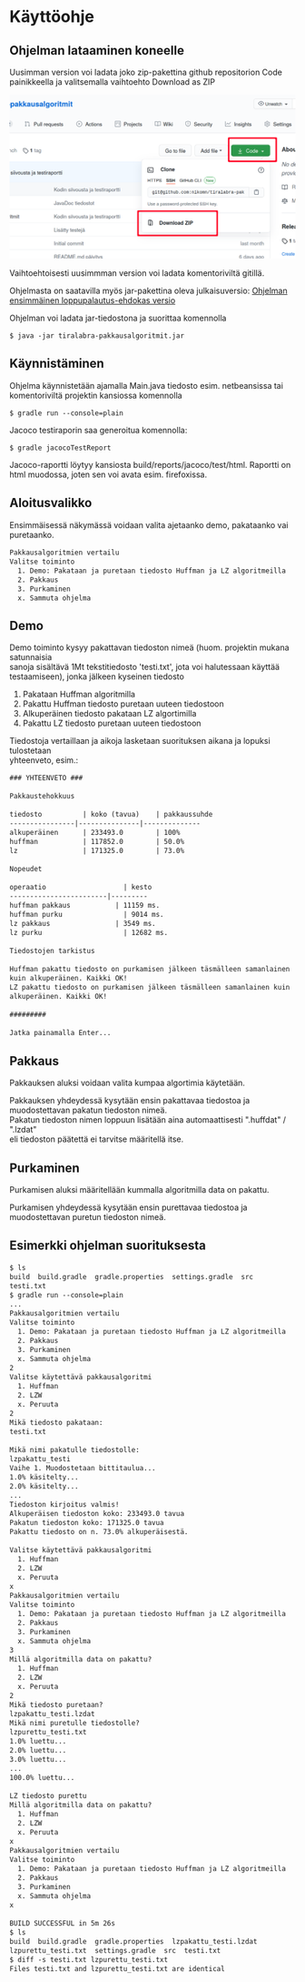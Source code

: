 # Käyttöohje

## Ohjelman lataaminen koneelle

Uusimman version voi ladata joko zip-pakettina github repositorion Code painikkeella
ja valitsemalla vaihtoehto Download as ZIP

![ZIP paketti githubista](https://github.com/nikomn/tiralabra-pakkausalgoritmit/blob/master/dokumentaatio/kuvat/ohjekuva1.png)

Vaihtoehtoisesti uusimmman version voi ladata komentoriviltä gitillä.

Ohjelmasta on saatavilla myös jar-pakettina oleva julkaisuversio:
[Ohjelman ensimmäinen loppupalautus-ehdokas versio](https://github.com/nikomn/tiralabra-pakkausalgoritmit/releases/tag/rc1)

Ohjelman voi ladata jar-tiedostona ja suorittaa komennolla

```console
$ java -jar tiralabra-pakkausalgoritmit.jar
```


## Käynnistäminen

Ohjelma käynnistetään ajamalla Main.java tiedosto esim. netbeansissa tai  
komentoriviltä projektin kansiossa komennolla

```console
$ gradle run --console=plain
```

Jacoco testiraporin saa generoitua komennolla:

```console
$ gradle jacocoTestReport
```

Jacoco-raportti löytyy kansiosta build/reports/jacoco/test/html. Raportti on  
html muodossa, joten sen voi avata esim. firefoxissa.

## Aloitusvalikko

Ensimmäisessä näkymässä voidaan valita ajetaanko demo, pakataanko vai puretaanko.  

```console
Pakkausalgoritmien vertailu
Valitse toiminto
  1. Demo: Pakataan ja puretaan tiedosto Huffman ja LZ algoritmeilla
  2. Pakkaus
  3. Purkaminen
  x. Sammuta ohjelma
```

## Demo

Demo toiminto kysyy pakattavan tiedoston nimeä (huom. projektin mukana satunnaisia  
sanoja sisältävä 1Mt tekstitiedosto 'testi.txt', jota voi halutessaan käyttää  
testaamiseen), jonka jälkeen kyseinen tiedosto  

1. Pakataan Huffman algoritmilla
2. Pakattu Huffman tiedosto puretaan uuteen tiedostoon
3. Alkuperäinen tiedosto pakataan LZ algortimilla
4. Pakattu LZ tiedosto puretaan uuteen tiedostoon

Tiedostoja vertaillaan ja aikoja lasketaan suorituksen aikana ja lopuksi tulostetaan  
yhteenveto, esim.:  

```console
### YHTEENVETO ###

Pakkaustehokkuus

tiedosto	      | koko (tavua)	| pakkaussuhde
----------------|---------------|--------------
alkuperäinen	  | 233493.0	    | 100%
huffman     	  | 117852.0	    | 50.0%
lz          	  | 171325.0	    | 73.0%

Nopeudet

operaatio		            | kesto
------------------------|---------
huffman pakkaus		      | 11159 ms.
huffman purku		        | 9014 ms.
lz pakkaus		          | 3549 ms.
lz purku		            | 12682 ms.

Tiedostojen tarkistus

Huffman pakattu tiedosto on purkamisen jälkeen täsmälleen samanlainen kuin alkuperäinen. Kaikki OK!
LZ pakattu tiedosto on purkamisen jälkeen täsmälleen samanlainen kuin alkuperäinen. Kaikki OK!

#########

Jatka painamalla Enter...
```

## Pakkaus

Pakkauksen aluksi voidaan valita kumpaa algortimia käytetään.  

Pakkauksen yhdeydessä kysytään ensin pakattavaa tiedostoa ja muodostettavan pakatun tiedoston nimeä.  
Pakatun tiedoston nimen loppuun lisätään aina automaattisesti ".huffdat" / ".lzdat"  
eli tiedoston päätettä ei tarvitse määritellä itse.  


## Purkaminen

Purkamisen aluksi määritellään kummalla algoritmilla data on pakattu.  

Purkamisen yhdeydessä kysytään ensin purettavaa tiedostoa ja muodostettavan puretun tiedoston nimeä.  

## Esimerkki ohjelman suorituksesta

```console
$ ls
build  build.gradle  gradle.properties  settings.gradle  src  testi.txt
$ gradle run --console=plain
...
Pakkausalgoritmien vertailu
Valitse toiminto
  1. Demo: Pakataan ja puretaan tiedosto Huffman ja LZ algoritmeilla
  2. Pakkaus
  3. Purkaminen
  x. Sammuta ohjelma
2
Valitse käytettävä pakkausalgoritmi
  1. Huffman
  2. LZW
  x. Peruuta
2
Mikä tiedosto pakataan:
testi.txt

Mikä nimi pakatulle tiedostolle:
lzpakattu_testi
Vaihe 1. Muodostetaan bittitaulua...
1.0% käsitelty...
2.0% käsitelty...
...
Tiedoston kirjoitus valmis!
Alkuperäisen tiedoston koko: 233493.0 tavua
Pakatun tiedoston koko: 171325.0 tavua
Pakattu tiedosto on n. 73.0% alkuperäisestä.

Valitse käytettävä pakkausalgoritmi
  1. Huffman
  2. LZW
  x. Peruuta
x
Pakkausalgoritmien vertailu
Valitse toiminto
  1. Demo: Pakataan ja puretaan tiedosto Huffman ja LZ algoritmeilla
  2. Pakkaus
  3. Purkaminen
  x. Sammuta ohjelma
3
Millä algoritmilla data on pakattu?
  1. Huffman
  2. LZW
  x. Peruuta
2
Mikä tiedosto puretaan?
lzpakattu_testi.lzdat
Mikä nimi puretulle tiedostolle?
lzpurettu_testi.txt
1.0% luettu...
2.0% luettu...
3.0% luettu...
...
100.0% luettu...

LZ tiedosto purettu
Millä algoritmilla data on pakattu?
  1. Huffman
  2. LZW
  x. Peruuta  
x
Pakkausalgoritmien vertailu
Valitse toiminto
  1. Demo: Pakataan ja puretaan tiedosto Huffman ja LZ algoritmeilla
  2. Pakkaus
  3. Purkaminen
  x. Sammuta ohjelma
x

BUILD SUCCESSFUL in 5m 26s  
$ ls
build  build.gradle  gradle.properties  lzpakattu_testi.lzdat  lzpurettu_testi.txt  settings.gradle  src  testi.txt
$ diff -s testi.txt lzpurettu_testi.txt
Files testi.txt and lzpurettu_testi.txt are identical
```
